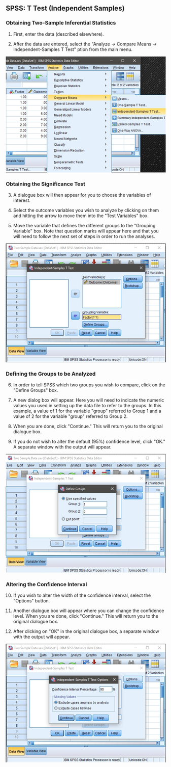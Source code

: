 ## SPSS: T Test (Independent Samples) 

### Obtaining Two-Sample Inferential Statistics

1. First, enter the data (described elsewhere). 

2. After the data are entered, select the "Analyze → Compare Means → Independent-Samples T Test" ption from the main menu.

<p align="center"><kbd><img src="independent1.png"></kbd></p>

### Obtaining the Significance Test 

3. A dialogue box will then appear for you to choose the variables of interest. 

4. Select the outcome variables you wish to analyze by clicking on them and hitting the arrow to move them into the "Test Variables" box.

5. Move the variable that defines the different groups to the "Grouping Variable" box. Note that  question marks will appear here and that you will need to follow the next set of steps in order to run the analyses.

<p align="center"><kbd><img src="independent2.png"></kbd></p>

### Defining the Groups to be Analyzed

6. In order to tell SPSS which two groups you wish to compare, click on the "Define Groups" box. 

7. A new dialog box will appear. Here you will need to indicate the numeric values you used in setting up the data file to refer to the groups. In this example, a value of 1 for the variable "group" referred to Group 1 and a value of 2 for the variable "group" referred to Group 2.

8. When you are done, click "Continue." This will return you to the original dialogue box.

9. If you do not wish to alter the default (95%) confidence level, click "OK." A separate window with the output will appear.

<p align="center"><kbd><img src="independent3.png"></kbd></p>

### Altering the Confidence Interval

10. If you wish to alter the width of the confidence interval, select the "Options" button.

11. Another dialogue box will appear where you can change the confidence level. When you are done, click "Continue." This will return you to the original dialogue box. 

12. After clicking on "OK" in the original dialogue box, a separate window with the output will appear.

<p align="center"><kbd><img src="independent4.png"></kbd></p>
